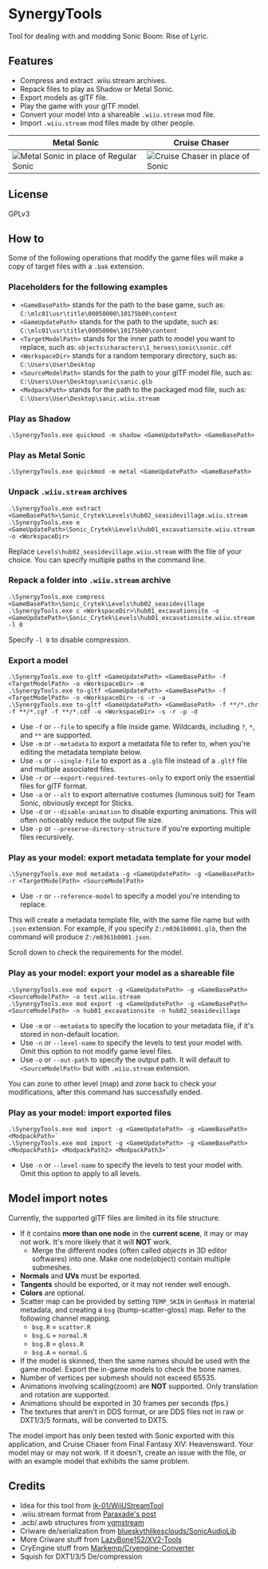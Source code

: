 # SynergyTools
Tool for dealing with and modding Sonic Boom: Rise of Lyric.

## Features
* Compress and extract .wiiu.stream archives.
* Repack files to play as Shadow or Metal Sonic.
* Export models as glTF file.
* Play the game with your glTF model.
* Convert your model into a shareable `.wiiu.stream` mod file.
* Import `.wiiu.stream` mod files made by other people.

| Metal Sonic                                                                                                                                                         | Cruise Chaser                                                                                                                                               | 
|---------------------------------------------------------------------------------------------------------------------------------------------------------------------|-------------------------------------------------------------------------------------------------------------------------------------------------------------| 
| ![Metal Sonic in place of Regular Sonic](https://github-production-user-asset-6210df.s3.amazonaws.com/3614868/253370854-7f236860-8449-4663-b658-391baa8fc262.png)   | ![Cruise Chaser in place of Sonic](https://github-production-user-asset-6210df.s3.amazonaws.com/3614868/255335915-243d7696-5209-4015-b3ef-11748d69d46d.png) |

## License
GPLv3

## How to
Some of the following operations that modify the game files will make a copy of target files with a `.bak` extension.

### Placeholders for the following examples
* `<GameBasePath>` stands for the path to the base game, such as: `C:\mlc01\usr\title\00050000\10175b00\content`
* `<GameUpdatePath>` stands for the path to the update, such as: `C:\mlc01\usr\title\0005000e\10175b00\content`
* `<TargetModelPath>` stands for the inner path to model you want to replace, such as: `objects\characters\1_heroes\sonic\sonic.cdf`
* `<WorkspaceDir>` stands for a random temporary directory, such as: `C:\Users\User\Desktop`
* `<SourceModelPath>` stands for the path to your glTF model file, such as: `C:\Users\User\Desktop\sanic\sanic.glb`
* `<ModpackPath>` stands for the path to the packaged mod file, such as: `C:\Users\User\Desktop\sanic.wiiu.stream`

### Play as Shadow
```
.\SynergyTools.exe quickmod -m shadow <GameUpdatePath> <GameBasePath>
```

### Play as Metal Sonic
```
.\SynergyTools.exe quickmod -m metal <GameUpdatePath> <GameBasePath>
```

### Unpack `.wiiu.stream` archives
```
.\SynergyTools.exe extract <GameBasePath>\Sonic_Crytek\Levels\hub02_seasidevillage.wiiu.stream
.\SynergyTools.exe e <GameUpdatePath>\Sonic_Crytek\Levels\hub01_excavationsite.wiiu.stream -o <WorkspaceDir>
```
Replace `Levels\hub02_seasidevillage.wiiu.stream` with the file of your choice. You can specify multiple paths in the command line.

### Repack a folder into `.wiiu.stream` archive
```
.\SynergyTools.exe compress <GameBasePath>\Sonic_Crytek\Levels\hub02_seasidevillage
.\SynergyTools.exe c <WorkspaceDir>\hub01_excavationsite -o <GameUpdatePath>\Sonic_Crytek\Levels\hub01_excavationsite.wiiu.stream -l 0
```
Specify `-l 0` to disable compression.

### Export a model
```
.\SynergyTools.exe to-gltf <GameUpdatePath> <GameBasePath> -f <TargetModelPath> -o <WorkspaceDir> -m
.\SynergyTools.exe to-gltf <GameUpdatePath> <GameBasePath> -f <TargetModelPath> -o <WorkspaceDir> -s -r -a
.\SynergyTools.exe to-gltf <GameUpdatePath> <GameBasePath> -f **/*.chr -f **/*.cgf -f **/*.cdf -o <WorkspaceDir> -s -r -p -d
```
* Use `-f` or `--file` to specify a file inside game. Wildcards, including `?`, `*`, and `**` are supported.
* Use `-m` or `--metadata` to export a metadata file to refer to, when you're editing the metadata template below.
* Use `-s` or `--single-file` to export as a `.glb` file instead of a `.gltf` file and multiple associated files.
* Use `-r` or `--export-required-textures-only` to export only the essential files for glTF format.
* Use `-a` or `--alt` to export alternative costumes (luminous suit) for Team Sonic, obviously except for Sticks.
* Use `-d` or `--disable-animation` to disable exporting animations. This will often noticeably reduce the output file size.
* Use `-p` or `--preserve-directory-structure` if you're exporting multiple files recursively.

### Play as your model: export metadata template for your model
```
.\SynergyTools.exe mod metadata -g <GameUpdatePath> -g <GameBasePath> -r <TargetModelPath> <SourceModelPath>
```
* Use `-r` or `--reference-model` to specify a model you're intending to replace.

This will create a metadata template file, with the same file name but with `.json` extension.
For example, if you specify `Z:/m0361b0001.glb`, then the command will produce `Z:/m0361b0001.json`.

Scroll down to check the requirements for the model.

### Play as your model: export your model as a shareable file
```
.\SynergyTools.exe mod export -g <GameUpdatePath> -g <GameBasePath> <SourceModelPath> -o test.wiiu.stream
.\SynergyTools.exe mod export -g <GameUpdatePath> -g <GameBasePath> <SourceModelPath> -n hub01_excavationsite -n hub02_seasidevillage
```
* Use `-m` or `--metadata` to specify the location to your metadata file, if it's stored in non-default location.
* Use `-n` or `--level-name` to specify the levels to test your model with. Omit this option to not modify game level files.
* Use `-o` or `--out-path` to specify the output path. It will default to `<SourceModelPath>` but with `.wiiu.stream` extension.

You can zone to other level (map) and zone back to check your modifications, after this command has successfully ended.

### Play as your model: import exported files
```
.\SynergyTools.exe mod import -g <GameUpdatePath> -g <GameBasePath> <ModpackPath>`
.\SynergyTools.exe mod import -g <GameUpdatePath> -g <GameBasePath> <ModpackPath1> <ModpackPath2> <ModpackPath3>`
```
* Use `-n` or `--level-name` to specify the levels to test your model with. Omit this option to apply to all levels.

## Model import notes
Currently, the supported glTF files are limited in its file structure.
* If it contains **more than one node** in the **current scene**, it may or may not work.
  It's more likely that it will **NOT** work.
  * Merge the different nodes (often called *objects* in 3D editor softwares) into one.
    Make one node(object) contain multiple submeshes.
* **Normals** and **UVs** must be exported.
* **Tangents** should be exported, or it may not render well enough.
* **Colors** are optional.
* Scatter map can be provided by setting `TEMP_SKIN` in `GenMask` in material metadata, and creating a `bsg`
  (bump-scatter-gloss) map. Refer to the following channel mapping.
  * `bsg.R` = `scatter.R`
  * `bsg.G` = `normal.R`
  * `bsg.B` = `gloss.R`
  * `bsg.A` = `normal.G`
* If the model is skinned, then the same names should be used with the game model.
  Export the in-game models to check the bone names.
* Number of vertices per submesh should not exceed 65535.
* Animations involving scaling(zoom) are **NOT** supported. Only translation and rotation are supported.
* Animations should be exported in 30 frames per seconds (fps.)
* The textures that aren't in DDS format, or are DDS files not in raw or DXT1/3/5 formats, will be converted to DXT5.

The model import has only been tested with Sonic exported with this application, and Cruise Chaser from Final Fantasy XIV: Heavensward.
Your model may or may not work. If it doesn't, create an issue with the file, or with an example model that exhibits the same problem.

## Credits
* Idea for this tool from [ik-01/WiiUStreamTool](https://github.com/ik-01/WiiUStreamTool)
* .wiiu.stream format from [Paraxade's post](https://forums.sonicretro.org/index.php?posts/811201/)
* .acb/.awb structures from [vgmstream](https://github.com/vgmstream/vgmstream)
* Criware de/serialization from [blueskythlikesclouds/SonicAudioLib](https://github.com/blueskythlikesclouds/SonicAudioTools)
* More Criware stuff from [LazyBone152/XV2-Tools](https://github.com/LazyBone152/XV2-Tools)
* CryEngine stuff from [Markemp/Cryengine-Converter](https://github.com/Markemp/Cryengine-Converter)
* Squish for DXT1/3/5 De/compression

